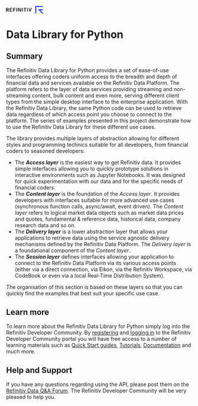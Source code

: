 <img src="../files/refinitiv.png" width="20%" style="vertical-align: top;">

# Data Library for Python

## Summary

The Refinitiv Data Library for Python provides a set of ease-of-use interfaces offering coders uniform access to the breadth and depth of financial data and services available on the Refinitiv Data Platform. The platform refers to the layer of data services providing streaming and non-streaming content, bulk content and even more, serving different client types from the simple desktop interface to the enterprise application. With the Refinitiv Data Library, the same Python code can be used to retrieve data regardless of which access point you choose to connect to the platform. The series of examples presented in this project demonstrate how to use the Refinitiv Data Library for these different use cases.

The library provides multiple layers of abstraction allowing for different styles and programming technics suitable for all developers, from financial coders to seasoned developers:


 - The *__Access layer__* is the easiest way to get Refinitiv data. It provides simple interfaces allowing you to quickly prototype solutions in interactive environments such as Jupyter Notebooks. It was designed for quick experimentation with our data and for the specific needs of financial coders. 
 - The *__Content layer__* is the foundation of the _Access layer_. It provides developers with interfaces suitable for more advanced use cases (synchronous function calls, async/await, event driven). The _Content layer_ refers to logical market data objects such as market data prices and quotes, fundamental & reference data, historical data, company research data and so on. 
 - The *__Delivery layer__* is a lower abstraction layer that allows your applications to retrieve data using the service agnostic delivery mechanisms defined by the Refinitiv Data Platform. The _Delivery layer_ is a foundational component of the _Content layer_.
 - The *__Session layer__* defines interfaces allowing your application to connect to the Refinitiv Data Platform via its various access points (either via a direct connection, via Eikon, via the Refinitiv Workspace, via CodeBook or even via a local Real-Time Distribution System).

The organisation of this section is based on these layers so that you can quickly find the examples that best suit your specific use case.

## Learn more

 To learn more about the Refinitiv Data Library for Python simply log into the Refinitiv Developer Community. By [registering](https://developers.refinitiv.com/iam/register) and [logging in](https://developers.refinitiv.com/content/devportal/en_us/initCookie.html) to the Refinitiv Developer Community portal you will have free access to a number of learning materials such as [Quick Start guides](https://developers.refinitiv.com/en/api-catalog/refinitiv-data-platform/refinitiv-data-library-for-python/quick-start), [Tutorials](https://developers.refinitiv.com/en/api-catalog/refinitiv-data-platform/refinitiv-data-library-for-python/learning), [Documentation](https://developers.refinitiv.com/en/api-catalog/refinitiv-data-platform/refinitiv-data-library-for-python/docs) and much more.

## Help and Support

If you have any questions regarding using the API, please post them on the [Refinitiv Data Q&A Forum](https://community.developers.refinitiv.com/spaces/321/index.html). The Refinitiv Developer Community will be very pleased to help you. 
